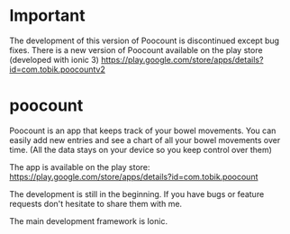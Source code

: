 # Important
The development of this version of Poocount is discontinued except bug fixes. There is a new version of Poocount available on the play store (developed with ionic 3) https://play.google.com/store/apps/details?id=com.tobik.poocountv2

# poocount

Poocount is an app that keeps track of your bowel movements. You can easily add new entries and see a chart of all your bowel movements over time. (All the data stays on your device so you keep control over them)

The app is available on the play store:
https://play.google.com/store/apps/details?id=com.tobik.poocount

The development is still in the beginning. If you have bugs or feature requests don't hesitate to share them with me.

The main development framework is Ionic.
